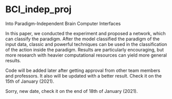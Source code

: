 # BCI_indep_proj
Into Paradigm-Independent Brain Computer Interfaces

In this paper, we conducted the experiment and proposed a network, which can classify the paradigm. After the model classified the paradigm of the input data, classic and powerful techniques can be used in the classification of the action inside the paradigm. Results are particularly encouraging, but more research with heavier computational resources can yield more general results.

Code will be added later after getting approval from other team members and professors. It also will be updated with a better result. Check it on the 15th of January (2021).

Sorry, new date, check it on the end of 18th of January (2021).

